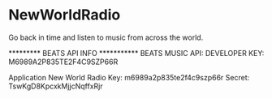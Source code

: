 NewWorldRadio
=============

Go back in time and listen to music from across the world.

*********   BEATS API INFO ***********
BEATS MUSIC API: DEVELOPER
KEY: M6989A2P835TE2F4C9SZP66R

Application
New World Radio
Key:
m6989a2p835te2f4c9szp66r
Secret:
TswKgD8KpcxkMjjcNqffxRjr
